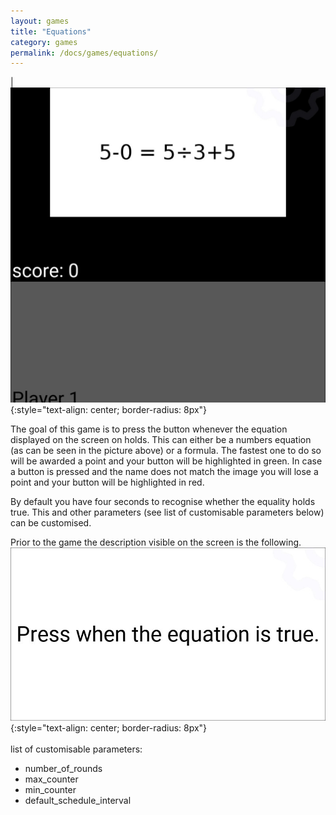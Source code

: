 ```yaml
---
layout: games
title: "Equations"
category: games
permalink: /docs/games/equations/
---
```


|![](/assets/img/g_equations.jpg){:style="text-align: center; border-radius: 8px"}

The goal of this game is to press the button whenever the equation displayed on the screen on holds. This can either be a numbers equation (as can be seen in the picture above) or a formula. The fastest one to do so will be awarded a point and your button will be highlighted in green. In case a button is pressed and the name does not match the image you will lose a point and your button will be highlighted in red.

By default you have four seconds to recognise whether the equality holds true. This and other parameters (see list of customisable parameters below) can be customised.

Prior to the game the description visible on the screen is the following.
![](/assets/img/d_equations.jpg){:style="text-align: center; border-radius: 8px"}
<br>
<br>
list of customisable parameters:
- number_of_rounds
- max_counter
- min_counter
- default_schedule_interval
